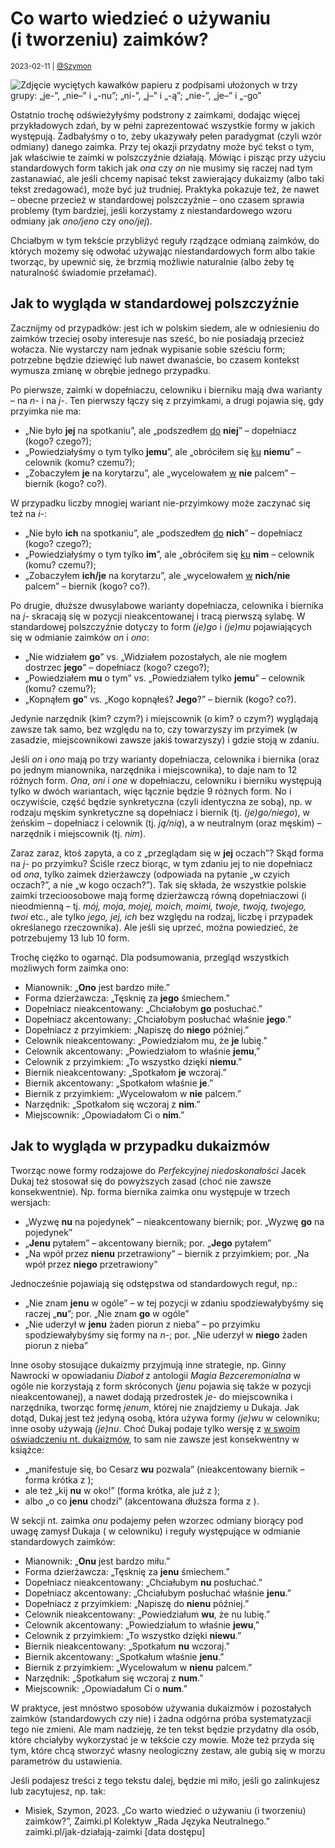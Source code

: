 # Co warto wiedzieć o używaniu (i tworzeniu) zaimków?

<small>2023-02-11 | [@Szymon](/@Szymon)</small>

![Zdjęcie wyciętych kawałków papieru z podpisami ułożonych w trzy grupy: „je-”, „nie–” i „-nu”; „ni-”, „j–” i „-ą”; „nie-”, „je–” i „-go”](/img-local/blog/zaimki-wycinanki.jpg)

Ostatnio trochę odświeżyłyśmy podstrony z zaimkami, dodając więcej przykładowych zdań, 
by w pełni zaprezentować wszystkie formy w jakich występują.
Zadbałyśmy o to, żeby ukazywały pełen paradygmat (czyli wzór odmiany) danego zaimka.
Przy tej okazji przydatny może być tekst o tym, jak właściwie te zaimki w polszczyźnie działają.
Mówiąc i pisząc przy użyciu standardowych form takich jak _ona_ czy _on_ nie musimy się raczej nad tym zastanawiać,
ale jeśli chcemy napisać tekst zawierający dukaizmy (albo taki tekst zredagować), może być już trudniej.
Praktyka pokazuje też, że nawet – obecne przecież w standardowej polszczyźnie – ono czasem sprawia problemy
(tym bardziej, jeśli korzystamy z niestandardowego wzoru odmiany jak _ono/jeno_ czy _ono/jej_).

Chciałbym w tym tekście przybliżyć reguły rządzące odmianą zaimków,
do których możemy się odwołać używając niestandardowych form albo takie tworząc, by upewnić się,
że brzmią możliwie naturalnie (albo żeby tę naturalność świadomie przełamać).

## Jak to wygląda w standardowej polszczyźnie

Zacznijmy od przypadków: jest ich w polskim siedem, ale w odniesieniu do zaimków trzeciej osoby
interesuje nas sześć, bo nie posiadają przecież wołacza. Nie wystarczy nam jednak wypisanie sobie sześciu form;
potrzebne będzie dziewięć lub nawet dwanaście, bo czasem kontekst wymusza zmianę w obrębie jednego przypadku.

Po pierwsze, zaimki w dopełniaczu, celowniku i bierniku mają dwa warianty – na _n-_ i na _j-_.
Ten pierwszy łączy się z przyimkami, a drugi pojawia się, gdy przyimka nie ma:

- „Nie było **jej** na spotkaniu”, ale „podszedłem <u>do</u> **niej**” – dopełniacz (kogo? czego?);
- „Powiedziałyśmy o tym tylko **jemu**”, ale „obróciłem się <u>ku</u> **niemu**” – celownik (komu? czemu?);
- „Zobaczyłem **je** na korytarzu”, ale „wycelowałem <u>w</u> **nie** palcem” – biernik (kogo? co?).

W przypadku liczby mnogiej wariant nie-przyimkowy może zaczynać się też na _i-_:

- „Nie było **ich** na spotkaniu”, ale „podszedłem <u>do</u> **nich**” – dopełniacz (kogo? czego?);
- „Powiedziałyśmy o tym tylko **im**”, ale „obróciłem się <u>ku</u> **nim** – celownik (komu? czemu?);
- „Zobaczyłem **ich/je** na korytarzu”, ale „wycelowałem <u>w</u> **nich/nie** palcem” – biernik (kogo? co?).

Po drugie, dłuższe dwusylabowe warianty dopełniacza, celownika i biernika na _j-_
skracają się w pozycji nieakcentowanej i tracą pierwszą sylabę.
W standardowej polszczyźnie dotyczy to form _(je)go_ i _(je)mu_ pojawiających się w odmianie zaimków _on_ i _ono_:

- „Nie widziałem **go**” vs. „Widziałem pozostałych, ale nie mogłem dostrzec **jego**” – dopełniacz (kogo? czego?);
- „Powiedziałem **mu** o tym” vs. „Powiedziałem tylko **jemu**” – celownik (komu? czemu?);
- „Kopnąłem **go**” vs. „Kogo kopnąłeś? **Jego**?” – biernik (kogo? co?).

Jedynie narzędnik (kim? czym?) i miejscownik (o kim? o czym?) wyglądają zawsze tak samo,
bez względu na to, czy towarzyszy im przyimek (w zasadzie, miejscownikowi zawsze jakiś towarzyszy) i gdzie stoją w zdaniu.

Jeśli _on_ i _ono_ mają po trzy warianty dopełniacza, celownika i biernika (oraz po jednym mianownika, narzędnika i miejscownika),
to daje nam to 12 różnych form. _Ona_, _oni_ i _one_ w dopełniaczu, celowniku i bierniku występują tylko w dwóch wariantach,
więc łącznie będzie 9 różnych form. No i oczywiście, część będzie synkretyczna (czyli identyczna ze sobą),
np. w rodzaju męskim synkretyczne są dopełniacz i biernik (tj. _(je)go/niego_),
w żeńskim – dopełniacz i celownik (tj. _ją/nią_), a w neutralnym (oraz męskim) – narzędnik i miejscownik (tj. _nim_).

Zaraz zaraz, ktoś zapyta, a co z „przeglądam się w **jej** oczach”?
Skąd forma na _j-_ po przyimku? Ściśle rzecz biorąc, w tym zdaniu jej to nie dopełniacz od _ona_,
tylko zaimek dzierżawczy (odpowiada na pytanie „w czyich oczach?”, a nie „w kogo oczach?”).
Tak się składa, że wszystkie polskie zaimki trzecioosobowe mają formę dzierżawczą równą dopełniaczowi
(i nieodmienną – tj. _mój, moja, mojej, moich, moimi, twoje, twoją, twojego, twoi_ etc.,
ale tylko _jego, jej, ich_ bez względu na rodzaj, liczbę i przypadek określanego rzeczownika).
Ale jeśli się uprzeć, można powiedzieć, że potrzebujemy 13 lub 10 form.

Trochę ciężko to ogarnąć. Dla podsumowania, przegląd wszystkich możliwych form zaimka ono:

- Mianownik: „**Ono** jest bardzo miłe.”
- Forma dzierżawcza: „Tęsknię za **jego** śmiechem.”
- Dopełniacz nieakcentowany: „Chciałobym **go** posłuchać.”
- Dopełniacz akcentowany: „Chciałobym posłuchać właśnie **jego**.”
- Dopełniacz z przyimkiem: „Napiszę do **niego** później.”
- Celownik nieakcentowany: „Powiedziałom mu, że **je** lubię.”
- Celownik akcentowany: „Powiedziałom to właśnie **jemu**,”
- Celownik z przyimkiem: „To wszystko dzięki **niemu**.”
- Biernik nieakcentowany: „Spotkałom **je** wczoraj.”
- Biernik akcentowany: „Spotkałom właśnie **je**.”
- Biernik z przyimkiem: „Wycelowałom w **nie** palcem.”
- Narzędnik: „Spotkałom się wczoraj z **nim**.”
- Miejscownik: „Opowiadałom Ci o **nim**.”

## Jak to wygląda w przypadku dukaizmów

Tworząc nowe formy rodzajowe do _Perfekcyjnej niedoskonałości_ Jacek Dukaj też stosował się do powyższych zasad
(choć nie zawsze konsekwentnie). Np. forma biernika zaimka onu występuje w trzech wersjach:

- „Wyzwę **nu** na pojedynek” – nieakcentowany biernik; por. „Wyzwę **go** na pojedynek”
- „**Jenu** pytałem” – akcentowany biernik; por. „**Jego** pytałem”
- „Na wpół przez **nienu** przetrawiony” – biernik z przyimkiem; por. „Na wpół przez **niego** przetrawiony”

Jednocześnie pojawiają się odstępstwa od standardowych reguł, np.:

- „Nie znam **jenu** w ogóle” – w tej pozycji w zdaniu spodziewałybyśmy się raczej „**nu**”; por. „Nie znam **go** w ogóle”
- „Nie uderzył w **jenu** żaden piorun z nieba” – po przyimku spodziewałybyśmy się formy na _n-_; por. „Nie uderzył w **niego** żaden piorun z nieba”

Inne osoby stosujące dukaizmy przyjmują inne strategie, np. Ginny Nawrocki w opowiadaniu _Diaboł_ z antologii _Magia Bezceremonialna_
w ogóle nie korzystają z form skróconych (_jenu_ pojawia się także w pozycji nieakcentowanej),
a nawet dodają przedrostek _je-_ do miejscownika i narzędnika, tworząc formę _jenum_, której nie znajdziemy u Dukaja.
Jak dotąd, Dukaj jest też jedyną osobą, która używa formy _(je)wu_ w celowniku; inne osoby używają _(je)nu_.
Choć Dukaj podaje tylko wersję z <w> [w swoim oświadczeniu nt. dukaizmów](https://www.facebook.com/wydawnictwoliterackie/posts/pfbid02F3B9grQr7fDugGRB1Ne4AXrcf43PRhcXrvGc86TXJRmEGbGXFEqKnyeaSodaAC69l),
to sam nie zawsze jest konsekwentny w książce:

- „manifestuje się, bo Cesarz **wu** pozwala” (nieakcentowany biernik – forma krótka z <w>);
- ale też „kij **nu** w oko!” (forma krótka, ale już  z <n>);
- albo „o co **jenu** chodzi” (akcentowana dłuższa forma z <n>).

W sekcji nt. zaimka _onu_ podajemy pełen wzorzec odmiany biorący pod uwagę zamysł Dukaja (<w> w celowniku)
i reguły występujące w odmianie standardowych zaimków:

- Mianownik: „**Onu** jest bardzo miłu.”
- Forma dzierżawcza: „Tęsknię za **jenu** śmiechem.”
- Dopełniacz nieakcentowany: „Chciałubym **nu** posłuchać.”
- Dopełniacz akcentowany: „Chciałubym posłuchać właśnie **jenu**.”
- Dopełniacz z przyimkiem: „Napiszę do **nienu** później.”
- Celownik nieakcentowany: „Powiedziałum **wu**, że nu lubię.”
- Celownik akcentowany: „Powiedziałum to właśnie **jewu**,”
- Celownik z przyimkiem: „To wszystko dzięki **niewu**.”
- Biernik nieakcentowany: „Spotkałum **nu** wczoraj.”
- Biernik akcentowany: „Spotkałum właśnie **jenu**.”
- Biernik z przyimkiem: „Wycelowałum w **nienu** palcem.”
- Narzędnik: „Spotkałum się wczoraj z **num**.”
- Miejscownik: „Opowiadałum Ci o **num**.”

W praktyce, jest mnóstwo sposobów używania dukaizmów i pozostałych zaimków (standardowych czy nie)
i żadna odgórna próba systematyzacji tego nie zmieni. Ale mam nadzieję, że ten tekst będzie przydatny dla osób,
które chciałyby wykorzystać je w tekście czy mowie. Może też przyda się tym, które chcą stworzyć własny neologiczny zestaw,
ale gubią się w morzu parametrów du ustawienia.

Jeśli podajesz treści z tego tekstu dalej, będzie mi miło, jeśli go zalinkujesz lub zacytujesz, np. tak:

 - Misiek, Szymon, 2023. „Co warto wiedzieć o używaniu (i tworzeniu) zaimków?”, Zaimki.pl Kolektyw „Rada Języka Neutralnego.” zaimki.pl/jak-działają-zaimki \[data dostępu]
